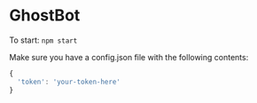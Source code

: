# GhostBot
To start: `npm start`

Make sure you have a config.json file with the following contents:
```js
{
  'token': 'your-token-here'
}
```
